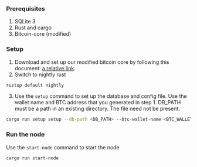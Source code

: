 ### Prerequisites

1. SQLite 3
2. Rust and cargo
3. Bitcoin-core (modified)

### Setup

1. Download and set up our modified bitcoin core by following this
   document: [a relative link](/docs/BitcoinCoreSetup.md).
2. Switch to nightly rust

```bash
rustup default nightly
```

3. Use the `setup` command to set up the database and config file. Use the wallet name and BTC address that you generated in step 1. DB_PATH must be a path in an
   existing directory. The file need not be present.
```bash
cargo run setup setup --db-path <DB_PATH> --btc-wallet-name <BTC_WALLET_NAME> --btc-address <BTC_ADDRESS>
```

### Run the node
Use the `start-node` command to start the node
```bash
cargo run start-node
```





